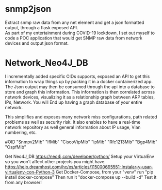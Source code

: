 # snmp2json 
Extract snmp raw data from any net element and get a json formatted output, through a flask exposed API.  
As part of my entertainment during COVID-19 lockdown, I set out myself to code a POC application that would get SNMP raw data from network
devices and output json format. 

# Network_Neo4J_DB 
I incrementally added specific OIDs supports, exposed an API to get this information to wrap things up by packing it in a docker containerized app. The Json output may then be consumed through the api into a database to store and  graph this information. This information is then correlated across network devices, visualizing it as a relationship graph between ARP tables, IPs, Network. You will End up having 
a graph database of your entire network. 

This simplifies and exposes many network miss configurations, path related problems as well as security risk.  It 
also enables to have a real-time network repository as well general information about IP usage, Vlan numbering, etc.

#OID
    "Snmpv2Mib"
    "IfMib"
    "CiscoVtpMib"
    "IpMib"
    "Rfc1213Mib"
    "Bgp4Mib"
    "OspfMib"
    
Get Neo4J_DB https://neo4j.com/developer/python/
Setup your VirtualEnv so you won't affect other projects you might have. https://help.dreamhost.com/hc/es/articles/115000695551-Instalar-y-usar-virtualenv-con-Python-3
Get Docker-Compose, from your "venv" run "pip install docker-compose"
Then run it "docker-compose up --build -d"
Test it from any browser!
